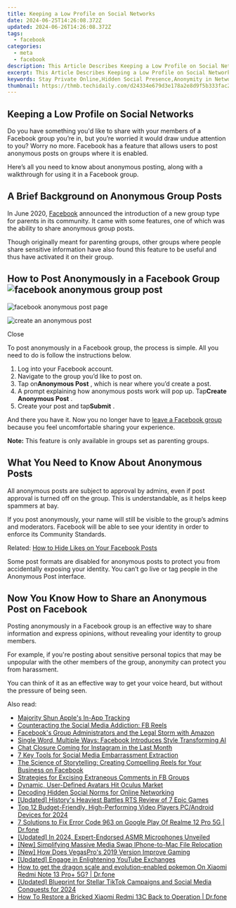 ```yaml
---
title: Keeping a Low Profile on Social Networks
date: 2024-06-25T14:26:08.372Z
updated: 2024-06-26T14:26:08.372Z
tags:
  - facebook
categories:
  - meta
  - facebook
description: This Article Describes Keeping a Low Profile on Social Networks
excerpt: This Article Describes Keeping a Low Profile on Social Networks
keywords: Stay Private Online,Hidden Social Presence,Anonymity in Networking,Discreet Social Engagement,Subtle Profile Management,Minimalist Networking Tips,Quiet Social Activity
thumbnail: https://thmb.techidaily.com/d24334e679d3e178a2e8d9f5b333fac2b20b9134a044e30e2240a2331d8bec84.jpg
---
```


## Keeping a Low Profile on Social Networks

 Do you have something you'd like to share with your members of a Facebook group you’re in, but you’re worried it would draw undue attention to you? Worry no more. Facebook has a feature that allows users to post anonymous posts on groups where it is enabled.

 Here’s all you need to know about anonymous posting, along with a walkthrough for using it in a Facebook group.

## A Brief Background on Anonymous Group Posts

 In June 2020, [Facebook](https://www.facebook.com/community/whats-new/new-parenting-group-type/) announced the introduction of a new group type for parents in its community. It came with some features, one of which was the ability to share anonymous group posts.

 Though originally meant for parenting groups, other groups where people share sensitive information have also found this feature to be useful and thus have activated it on their group.

## How to Post Anonymously in a Facebook Group ![facebook anonymous group post](https://static1.makeuseofimages.com/wordpress/wp-content/uploads/2021/07/facebook-group-anonymous-post-homepage.jpg)

![facebook anonymous post page](https://static1.makeuseofimages.com/wordpress/wp-content/uploads/2021/07/facebook-group-anonymous-post.jpg)

![create an anonymous post](https://static1.makeuseofimages.com/wordpress/wp-content/uploads/2021/07/facebook-group-anonymous-post-post.jpg)

Close

 To post anonymously in a Facebook group, the process is simple. All you need to do is follow the instructions below.

1. Log into your Facebook account.
2. Navigate to the group you’d like to post on.
3. Tap on**Anonymous Post** , which is near where you’d create a post.
4. A prompt explaining how anonymous posts work will pop up. Tap**Create Anonymous Post** .
5. Create your post and tap**Submit** .

 And there you have it. Now you no longer have to [leave a Facebook group](https://www.makeuseof.com/how-to-leave-a-facebook-group/) because you feel uncomfortable sharing your experience.

**Note:** This feature is only available in groups set as parenting groups.

## What You Need to Know About Anonymous Posts

 All anonymous posts are subject to approval by admins, even if post approval is turned off on the group. This is understandable, as it helps keep spammers at bay.

 If you post anonymously, your name will still be visible to the group’s admins and moderators. Facebook will be able to see your identity in order to enforce its Community Standards.

 Related: [How to Hide Likes on Your Facebook Posts](https://www.makeuseof.com/how-to-hide-facebook-likes/)

 Some post formats are disabled for anonymous posts to protect you from accidentally exposing your identity. You can’t go live or tag people in the Anonymous Post interface.

## Now You Know How to Share an Anonymous Post on Facebook

 Posting anonymously in a Facebook group is an effective way to share information and express opinions, without revealing your identity to group members.

 For example, if you're posting about sensitive personal topics that may be unpopular with the other members of the group, anonymity can protect you from harassment.

 You can think of it as an effective way to get your voice heard, but without the pressure of being seen.


<ins class="adsbygoogle"
     style="display:block"
     data-ad-format="autorelaxed"
     data-ad-client="ca-pub-7571918770474297"
     data-ad-slot="1223367746"></ins>



<ins class="adsbygoogle"
     style="display:block"
     data-ad-client="ca-pub-7571918770474297"
     data-ad-slot="8358498916"
     data-ad-format="auto"
     data-full-width-responsive="true"></ins>

<span class="atpl-alsoreadstyle">Also read:</span>
<div><ul>
<li><a href="https://facebook.techidaily.com/majority-shun-apples-in-app-tracking/"><u>Majority Shun Apple's In-App Tracking</u></a></li>
<li><a href="https://facebook.techidaily.com/counteracting-the-social-media-addiction-fb-reels/"><u>Counteracting the Social Media Addiction: FB Reels</u></a></li>
<li><a href="https://facebook.techidaily.com/facebooks-group-administrators-and-the-legal-storm-with-amazon/"><u>Facebook's Group Administrators and the Legal Storm with Amazon</u></a></li>
<li><a href="https://facebook.techidaily.com/single-word-multiple-ways-facebook-introduces-style-transforming-ai/"><u>Single Word, Multiple Ways: Facebook Introduces Style Transforming AI</u></a></li>
<li><a href="https://facebook.techidaily.com/chat-closure-coming-for-instagram-in-the-last-month/"><u>Chat Closure Coming for Instagram in the Last Month</u></a></li>
<li><a href="https://facebook.techidaily.com/7-key-tools-for-social-media-embarrassment-extraction/"><u>7 Key Tools for Social Media Embarrassment Extraction</u></a></li>
<li><a href="https://facebook.techidaily.com/the-science-of-storytelling-creating-compelling-reels-for-your-business-on-facebook/"><u>The Science of Storytelling: Creating Compelling Reels for Your Business on Facebook</u></a></li>
<li><a href="https://facebook.techidaily.com/strategies-for-excising-extraneous-comments-in-fb-groups/"><u>Strategies for Excising Extraneous Comments in FB Groups</u></a></li>
<li><a href="https://facebook.techidaily.com/dynamic-user-defined-avatars-hit-oculus-market/"><u>Dynamic, User-Defined Avatars Hit Oculus Market</u></a></li>
<li><a href="https://facebook.techidaily.com/decoding-hidden-social-norms-for-online-networking/"><u>Decoding Hidden Social Norms for Online Networking</u></a></li>
<li><a href="https://video-screen-grab.techidaily.com/updated-historys-heaviest-battles-rts-review-of-7-epic-games/"><u>[Updated] History's Heaviest Battles  RTS Review of 7 Epic Games</u></a></li>
<li><a href="https://some-guidance.techidaily.com/top-12-budget-friendly-high-performing-video-players-pcandroid-devices-for-2024/"><u>Top 12 Budget-Friendly, High-Performing Video Players PC/Android Devices for 2024</u></a></li>
<li><a href="https://howto.techidaily.com/7-solutions-to-fix-error-code-963-on-google-play-of-realme-12-pro-5g-drfone-by-drfone-fix-android-problems-fix-android-problems/"><u>7 Solutions to Fix Error Code 963 on Google Play Of Realme 12 Pro 5G | Dr.fone</u></a></li>
<li><a href="https://facebook-video-footage.techidaily.com/updated-in-2024-expert-endorsed-asmr-microphones-unveiled/"><u>[Updated] In 2024, Expert-Endorsed ASMR Microphones Unveiled</u></a></li>
<li><a href="https://extra-skills.techidaily.com/new-simplifying-massive-media-swap-iphone-to-mac-file-relocation/"><u>[New] Simplifying Massive Media Swap  IPhone-to-Mac File Relocation</u></a></li>
<li><a href="https://some-knowledge.techidaily.com/new-how-does-vegaspros-2019-version-improve-gaming/"><u>[New] How Does VegasPro's 2019 Version Improve Gaming</u></a></li>
<li><a href="https://youtube-video-recordings.techidaily.com/updated-engage-in-enlightening-youtube-exchanges/"><u>[Updated] Engage in Enlightening YouTube Exchanges</u></a></li>
<li><a href="https://android-pokemon-go.techidaily.com/how-to-get-the-dragon-scale-and-evolution-enabled-pokemon-on-xiaomi-redmi-note-13-proplus-5g-drfone-by-drfone-virtual-android/"><u>How to get the dragon scale and evolution-enabled pokemon On Xiaomi Redmi Note 13 Pro+ 5G? | Dr.fone</u></a></li>
<li><a href="https://tiktok-videos.techidaily.com/updated-blueprint-for-stellar-tiktok-campaigns-and-social-media-conquests-for-2024/"><u>[Updated] Blueprint for Stellar TikTok Campaigns and Social Media Conquests for 2024</u></a></li>
<li><a href="https://howto.techidaily.com/how-to-restore-a-bricked-xiaomi-redmi-13c-back-to-operation-drfone-by-drfone-fix-android-problems-fix-android-problems/"><u>How To Restore a Bricked Xiaomi Redmi 13C Back to Operation | Dr.fone</u></a></li>
</ul></div>
